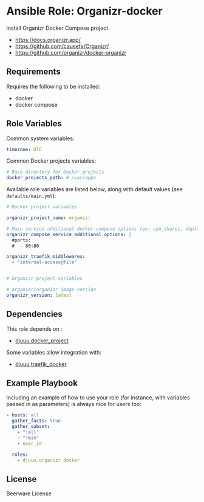 Ansible Role: Organizr-docker
=============================

Install Organizr Docker Compose project.

- https://docs.organizr.app/
- https://github.com/causefx/Organizr/
- https://github.com/organizr/docker-organizr

Requirements
------------

Requires the following to be installed:
- docker
- docker compose

Role Variables
--------------

Common system variables:

```yaml
timezone: UTC
```

Common Docker projects variables:

```yaml
# Base directory for Docker projects
docker_projects_path: # /var/apps
```

Available role variables are listed below, along with default values (see `defaults/main.yml`):

```yaml
# Docker project variables

organizr_project_name: organizr

# Main service additional docker-compose options (ex: cpu_shares, deploy, ...)
organizr_compose_service_additional_options: |
  #ports:
  #  - 80:80

organizr_traefik_middlewares:
  - "internal-access@file"


# Organizr project variables

# organizr/organizr image version
organizr_version: latest
```

Dependencies
------------

This role depends on :
- [djuuu.docker_project](https://github.com/Djuuu/ansible-role-docker-project)

Some variables allow integration with:
- [djuuu.traefik_docker](https://github.com/Djuuu/ansible-role-traefik-docker)

Example Playbook
----------------

Including an example of how to use your role (for instance, with variables passed in as parameters) is always nice for users too:

```yaml
- hosts: all
  gather_facts: true
  gather_subset:
    - "!all"
    - "!min"
    - user_id

  roles:
    - djuuu.organizr_docker
```

License
-------

Beerware License
